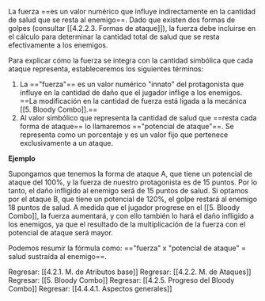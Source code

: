 
La fuerza ==es un valor numérico que influye indirectamente en la cantidad de salud que se resta al enemigo==. Dado que existen dos formas de golpes (consultar [[4.2.2.3. Formas de ataque]]), la fuerza debe incluirse en el cálculo para determinar la cantidad total de salud que se resta efectivamente a los enemigos. 

Para explicar cómo la fuerza se integra con la cantidad simbólica que cada ataque representa, estableceremos los siguientes términos:

1. La =="fuerza"== es un valor numérico "innato" del protagonista que influye en la cantidad de daño que el jugador inflige a los enemigos. ==La modificación en la cantidad de fuerza está ligada a la mecánica [[5. Bloody Combo]].==
2. Al valor simbólico que representa la cantidad de salud que ==resta cada forma de ataque== lo llamaremos =="potencial de ataque"==. Se representa como un porcentaje y es un valor fijo que pertenece exclusivamente a un ataque.

**Ejemplo**

Supongamos que tenemos la forma de ataque A, que tiene un potencial de ataque del 100%, y la fuerza de nuestro protagonista es de 15 puntos. Por lo tanto, el daño infligido al enemigo será de 15 puntos de salud. Si optamos por el ataque B, que tiene un potencial de 120%, el golpe restará al enemigo 18 puntos de salud. A medida que el jugador progrese en el [[5. Bloody Combo]], la fuerza aumentará, y con ello también lo hará el daño infligido a los enemigos, ya que el resultado de la multiplicación de la fuerza con el potencial de ataque será mayor.

Podemos resumir la fórmula como: =="fuerza" x "potencial de ataque" = salud sustraída al enemigo==.


Regresar: [[4.2.1. M. de Atributos base]]
Regresar: [[4.2.2. M. de Ataques]]
Regresar: [[5. Bloody Combo]]
Regresar: [[4.2.5. Progreso del Bloody Combo]]
Regresar: [[4.4.4.1. Aspectos generales]]